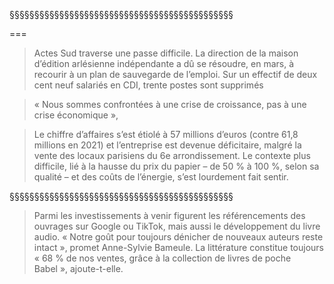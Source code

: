 §§§§§§§§§§§§§§§§§§§§§§§§§§§§§§§§§§§§§§§§§§§§§
<!-- .slide: data-background-image="img/nyssenActesSud.png" data-background-size="contain" -->


===

>Actes Sud traverse une passe difficile. La direction de la maison d’édition arlésienne indépendante a dû se résoudre, en mars, à recourir à un plan de sauvegarde de l’emploi. Sur un effectif de deux cent neuf salariés en CDI, trente postes sont supprimés

>« Nous sommes confrontées à une crise de croissance, pas à une crise économique »,

>Le chiffre d’affaires s’est étiolé à 57 millions d’euros (contre 61,8 millions en 2021) et l’entreprise est devenue déficitaire, malgré la vente des locaux parisiens du 6e arrondissement. Le contexte plus difficile, lié à la hausse du prix du papier – de 50 % à 100 %, selon sa qualité – et des coûts de l’énergie, s’est lourdement fait sentir.


§§§§§§§§§§§§§§§§§§§§§§§§§§§§§§§§§§§§§§§§§§§§§

>Parmi les investissements à venir figurent les référencements des ouvrages sur Google ou TikTok, mais aussi le développement du livre audio. « Notre goût pour toujours dénicher de nouveaux auteurs reste intact », promet Anne-Sylvie Bameule. La littérature constitue toujours « 68 % de nos ventes, grâce à la collection de livres de poche Babel », ajoute-t-elle.

<!-- .element: style="font-size:1.7rem; text-align:justify" -->


